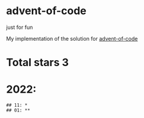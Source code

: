 # advent-of-code
just for fun

My implementation of the solution for 
[advent-of-code](https://adventofcode.com/2022/about)

# Total stars 3 

# 2022:
    ## 11: *
    ## 01: **